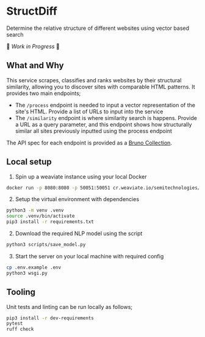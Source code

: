 # StructDiff

Determine the relative structure of different websites using vector based search

:construction: _Work in Progress_ :construction:

## What and Why

This service scrapes, classifies and ranks websites by their structural similarity, allowing you to discover sites with comparable HTML patterns. It provides two main endpoints;

- The `/process` endpoint is needed to input a vector representation of the site's HTML. Provide a list of URLs to input into the service
- The `/similarity` endpoint is where similarity search is happens. Provide a URL as a query parameter, and this endpoint shows how structurally similar all sites previously inputted using the process endpoint

The API spec for each endpoint is provided as a [Bruno Collection](./docs/bruno).

## Local setup

1. Spin up a weaviate instance using your local Docker

```bash
docker run -p 8080:8080 -p 50051:50051 cr.weaviate.io/semitechnologies/weaviate:1.29.2
```

2. Setup the virtual environment with dependencies

```bash
python3 -m venv .venv
source .venv/bin/activate
pip3 install -r requirements.txt
```

2. Download the required NLP model using the script

```bash
python3 scripts/save_model.py
```

3. Start the server on your local machine with required config

```bash
cp .env.example .env
python3 wsgi.py
```

## Tooling

Unit tests and linting can be run locally as follows;

```bash
pip3 install -r dev-requirements
pytest
ruff check
```
